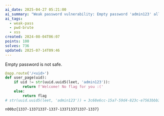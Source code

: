 ```yaml
---
ai_date: 2025-04-27 05:21:00
ai_summary: "Weak password vulnerability: Empty password 'admin123' allows unauthorized access."
ai_tags:
  - weak-pass
  - pwd-brute
  - xss
created: 2024-08-04T06:07
points: 100
solves: 736
updated: 2025-07-14T09:46
---
```


Empty password is not safe.

```python
@app.route('/<uid>')
def user_page(uid):
    if uid != str(uuid.uuid5(leet, 'admin123')):
        return f'Welcome! No flag for you :('
    else:
        return flag
# str(uuid.uuid5(leet, 'admin123')) = 3c68e6cc-15a7-59d4-823c-e7563bbb326c
```

```flag
n00bz{1337-13371337-1337-133713371337-1337}
```